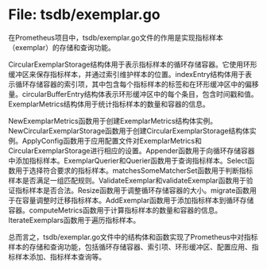 # File: tsdb/exemplar.go

在Prometheus项目中，tsdb/exemplar.go文件的作用是实现指标样本（exemplar）的存储和查询功能。

CircularExemplarStorage结构体用于表示指标样本的循环存储容器。它使用环形缓冲区来保存指标样本，并通过索引维护样本的位置。indexEntry结构体用于表示循环存储容器的索引项，其中包含每个指标样本的标签和在环形缓冲区中的偏移量。circularBufferEntry结构体表示环形缓冲区中的每个条目，包含时间戳和值。ExemplarMetrics结构体用于统计指标样本的数量和容器的信息。

NewExemplarMetrics函数用于创建ExemplarMetrics结构体实例。NewCircularExemplarStorage函数用于创建CircularExemplarStorage结构体实例。ApplyConfig函数用于应用配置文件对ExemplarMetrics和CircularExemplarStorage进行相应的设置。Appender函数用于向循环存储容器中添加指标样本。ExemplarQuerier和Querier函数用于查询指标样本。Select函数用于选择符合要求的指标样本。matchesSomeMatcherSet函数用于判断指标样本是否满足一组匹配规则。ValidateExemplar和validateExemplar函数用于验证指标样本是否合法。Resize函数用于调整循环存储容器的大小。migrate函数用于在容量调整时迁移指标样本。AddExemplar函数用于添加指标样本到循环存储容器。computeMetrics函数用于计算指标样本的数量和容器的信息。IterateExemplars函数用于遍历指标样本。

总而言之，tsdb/exemplar.go文件中的结构体和函数实现了Prometheus中对指标样本的存储和查询功能，包括循环存储容器、索引项、环形缓冲区、配置应用、指标样本添加、指标样本查询等。

